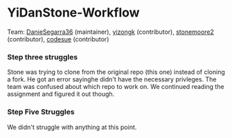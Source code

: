 # YiDanStone-Workflow

Team: [DanieSegarra36](https://github.com/DanieSegarra36) (maintainer), [yizongk](https://github.com/yizongk) (contributor), [stonemoore2](https://github.com/stonemoore2) (contributor), [codesue](https://github.com/codesue) (contributor)

### Step three struggles
Stone was trying to clone from the original repo (this one) instead of cloning a fork. He got an error sayinghe didn't have the necessary privleges. The team was confused about which repo to work on. We continued reading the assignment and figured it out though.  

### Step Five Struggles
We didn't struggle with anything at this point.  
